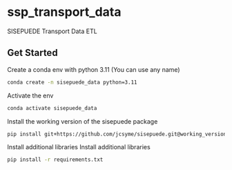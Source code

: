 # ssp_transport_data

SISEPUEDE Transport Data ETL

## Get Started

Create a conda env with python 3.11 (You can use any name)

```sh
conda create -n sisepuede_data python=3.11
```

Activate the env

```sh
conda activate sisepuede_data
```

Install the working version of the sisepuede package

```sh
pip install git+https://github.com/jcsyme/sisepuede.git@working_version
```

Install additional libraries
Install additional libraries

```sh
pip install -r requirements.txt
```
